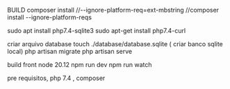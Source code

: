 BUILD 
composer install 
//--ignore-platform-req=ext-mbstring
//composer install --ignore-platform-reqs

sudo apt install php7.4-sqlite3
sudo apt-get install php7.4-curl

criar arquivo database
touch ./database/database.sqlite ( criar banco sqlite local)
php artisan migrate
php artisan serve
    
	
build front
node 20.12
npm run dev
npm run watch

pre requisitos, php 7.4 , composer
